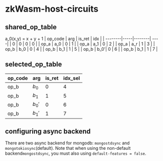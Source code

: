 # zkWasm-host-circuits
## shared_op_table
a_0(x,y) = x + y + 1
| op_code | arg | is_ret | idx |
| --------|-----|--------| ----|
| 0       |   0 |  0     | 0   |
| op_a    | a_0 |  0     | 1   |
| op_a    | a_1 |  0     | 2   |
| op_a    | a_r |  1     | 3   |
| op_b    | b_0 |  0     | 4   |
| op_b    | b_1 |  1     | 5   |
| op_b    | b_0'|  0     | 6   |
| op_b    | b_1 |  1     | 7   |

## selected_op_table

| op_code | arg     | is_ret | idx_sel | 
| --------|-------- | -------| --------|
| op_b    | $b_0$   | 0      |  4      |
| op_b    | $b_1$   | 1      |  5      |
| op_b    | $b_0'$  | 0      |  6      |
| op_b    | $b_1'$  | 1      |  7      |

## configuring async backend
There are two async backend for mongodb: `mongostdsync` and `mongotokiosync`(default). Note that when using the non-default backend`mongostdsync`, you must also using `default-features = false`.
